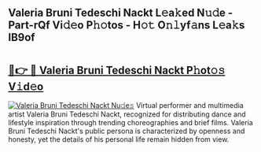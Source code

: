 ## Valeria Bruni Tedeschi Nackt L𝚎a𝚔ed N𝚞𝚍e - Part-rQf Vi𝚍𝚎o P𝚑𝚘tos - H𝚘𝚝 O𝚗𝚕yf𝚊ns L𝚎a𝚔s lB9of

# <h2><a href="http://kf9zea.oniu.top/?m=Valeria+Bruni+Tedeschi+Nackt">🔗👉 🔴 Valeria Bruni Tedeschi Nackt P𝚑ot𝚘𝚜 V𝚒d𝚎o</a></h2>

[![Valeria Bruni Tedeschi Nackt Nu𝚍e𝚜](https://i.imgur.com/0qMVB7G.gif)](http://kf9zea.oniu.top/?m=Valeria+Bruni+Tedeschi+Nackt)
Virtual performer and multimedia artist Valeria Bruni Tedeschi Nackt, recognized for distributing dance and lifestyle inspiration through trending choreographies and brief films. Valeria Bruni Tedeschi Nackt's public persona is characterized by openness and honesty, yet the details of his personal life remain hidden from view.  
